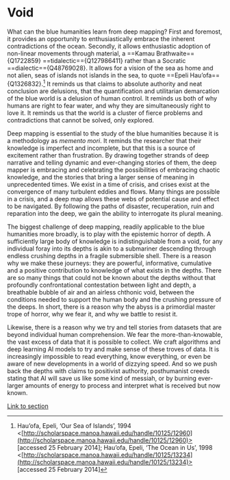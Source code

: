 # Void

What can the blue humanities learn from deep mapping? First and foremost, it provides an opportunity to enthusiastically embrace the inherent contradictions of the ocean. Secondly, it allows enthusiastic adoption of non-linear movements through material, a ==Kamau Brathwaite=={Q1722859} ==tidalectic=={Q127986411} rather than a Socratic ==dialectic=={Q48769028}. It allows for a vision of the sea as home and not alien, seas of islands not islands in the sea, to quote ==Epeli Hau’ofa=={Q1326832}.[^1] It reminds us that claims to absolute authority and neat conclusion are delusions, that the quantification and utilitarian demarcation of the blue world is a delusion of human control. It reminds us both of why humans are right to fear water, and why they are simultaneously right to love it. It reminds us that the world is a cluster of fierce problems and contradictions that cannot be solved, only explored.

Deep mapping is essential to the study of the blue humanities because it is a methodology as _memento mori_. It reminds the researcher that their knowledge is imperfect and incomplete, but that this is a source of excitement rather than frustration. By drawing together strands of deep narrative and telling dynamic and ever-changing stories of them, the deep mapper is embracing and celebrating the possibilities of embracing chaotic knowledge, and the stories that bring a larger sense of meaning in unprecedented times. We exist in a time of crisis, and crises exist at the convergence of many turbulent eddies and flows. Many things are possible in a crisis, and a deep map allows these webs of potential cause and effect to be navigated. By following the paths of disaster, recuperation, ruin and reparation into the deep, we gain the ability to interrogate its plural meaning.

The biggest challenge of deep mapping, readily applicable to the blue humanities more broadly, is to play with the epistemic horror of depth. A sufficiently large body of knowledge is indistinguishable from a void, for any individual foray into its depths is akin to a submariner descending through endless crushing depths in a fragile submersible shell. There is a reason why we make these journeys: they are powerful, informative, cumulative and a positive contribution to knowledge of what exists in the depths. There are so many things that could not be known about the depths without that profoundly confrontational contestation between light and depth, a breathable bubble of air and an airless chthonic void, between the conditions needed to support the human body and the crushing pressure of the deeps. In short, there is a reason why the abyss is a primordial master trope of horror, why we fear it, and why we battle to resist it. 

Likewise, there is a reason why we try and tell stories from datasets that are beyond individual human comprehension. We fear the more-than-knowable, the vast excess of data that it is possible to collect. We craft algorithms and deep learning AI models to try and make sense of these troves of data. It is increasingly impossible to read everything, know everything, or even be aware of new developments in a world of dizzying speed. And so we push back the depths with claims to positivist authority, posthumanist creeds stating that AI will save us like some kind of messiah, or by burning ever-larger amounts of energy to process and interpret what is received but now known.

[Link to section](https://www.juncture-digital.org/deepmapsbluehumanities/Deep-Maps-Blue-Humanities/Void)

[^1]: Hau’ofa, Epeli, ‘Our Sea of Islands’, 1994 <[http://scholarspace.manoa.hawaii.edu/handle/10125/12960](http://scholarspace.manoa.hawaii.edu/handle/10125/12960)> [accessed 25 February 2014]; Hau’ofa, Epeli, ‘The Ocean in Us’, 1998 <[http://scholarspace.manoa.hawaii.edu/handle/10125/13234](http://scholarspace.manoa.hawaii.edu/handle/10125/13234)> [accessed 25 February 2014]
